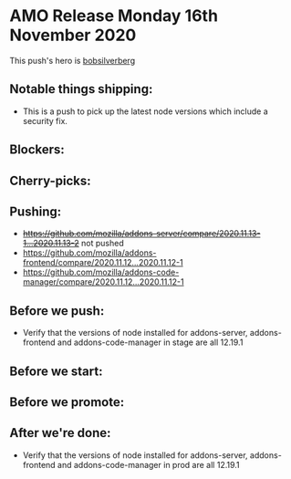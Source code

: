 # AMO Release Monday 16th November 2020

This push's hero is [bobsilverberg](https://github.com/bobsilverberg)

## Notable things shipping:

- This is a push to pick up the latest node versions which include a security fix.

## Blockers:

## Cherry-picks:

## Pushing:

- ~~https://github.com/mozilla/addons-server/compare/2020.11.13-1...2020.11.13-2~~ not pushed
- https://github.com/mozilla/addons-frontend/compare/2020.11.12...2020.11.12-1
- https://github.com/mozilla/addons-code-manager/compare/2020.11.12...2020.11.12-1

## Before we push:

- Verify that the versions of node installed for addons-server, addons-frontend and addons-code-manager in stage are all 12.19.1

## Before we start:

## Before we promote:

## After we're done:

- Verify that the versions of node installed for addons-server, addons-frontend and addons-code-manager in prod are all 12.19.1

